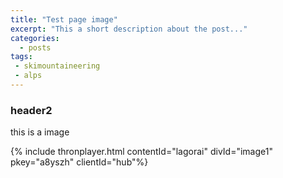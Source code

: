 ```yaml
---
title: "Test page image"
excerpt: "This a short description about the post..."
categories:
  - posts
tags: 
 - skimountaineering 
 - alps
---
```

### header2
this is a image

{% include thronplayer.html contentId="lagorai" divId="image1" pkey="a8yszh" clientId="hub"%}

